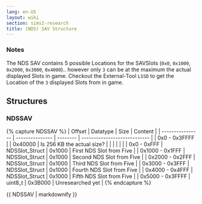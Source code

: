 ```yaml
---
lang: en-US
layout: wiki
section: sims2-research
title: (NDS) SAV Structure
---
```


### Notes
The NDS SAV contains 5 possible Locations for the SAVSlots (`0x0`, `0x1000`, `0x2000`, `0x3000`, `0x4000`).. however only `3` can be at the maximum the actual displayed Slots in game. Checkout the External-Tool `LSSD` to get the Location of the `3` displayed Slots from in game.


## Structures

### NDSSAV
{% capture NDSSAV %}
| Offset           | Datatype        | Size     | Content                      |
| ---------------- | --------------- | -------- | ---------------------------- |
| 0x0 - 0x3FFFF    |                 | 0x40000  | Is 256 KB the actual size?   |
|                  |                 |          |                              |
| 0x0 - 0xFFF      | NDSSlot_Struct  | 0x1000   | First NDS Slot from Five     |
| 0x1000 - 0x1FFF  | NDSSlot_Struct  | 0x1000   | Second NDS Slot from Five    |
| 0x2000 - 0x2FFF  | NDSSlot_Struct  | 0x1000   | Third NDS Slot from Five     |
| 0x3000 - 0x3FFF  | NDSSlot_Struct  | 0x1000   | Fourth NDS Slot from Five    |
| 0x4000 - 0x4FFF  | NDSSlot_Struct  | 0x1000   | Fifth NDS Slot from Five     |
| 0x5000 - 0x3FFFF | uint8_t         | 0x3B000  | Unresearched yet             |
{% endcapture %}

{{ NDSSAV | markdownify }}